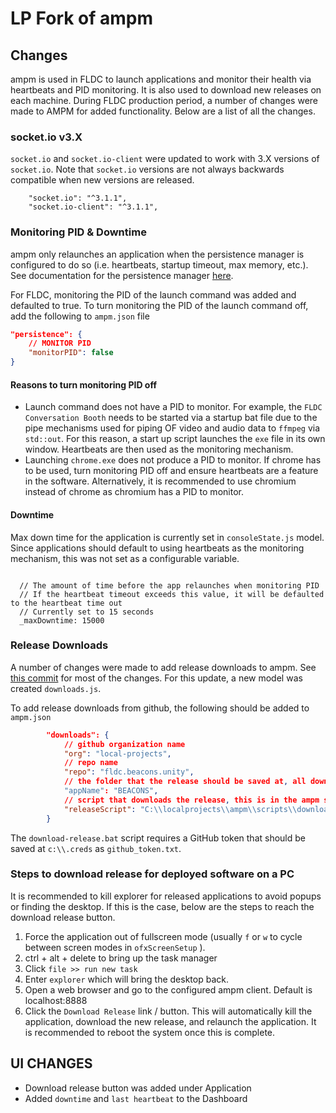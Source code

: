 # LP Fork of ampm 



## Changes

ampm is used in FLDC to launch applications and monitor their health via heartbeats and PID monitoring. It is also used to download new releases on each machine. During FLDC production period, a number of changes were made to AMPM for added functionality. Below are a list of all the changes.

### socket.io v3.X

```socket.io``` and ```socket.io-client``` were updated to work with 3.X versions of ```socket.io```. Note that ```socket.io``` versions are not always backwards compatible when new versions are released. 

		"socket.io": "^3.1.1",
		"socket.io-client": "^3.1.1",
### Monitoring PID & Downtime

ampm only relaunches an application when the persistence manager is configured to do so (i.e. heartbeats, startup timeout, max memory, etc.). See documentation for the persistence manager [here](https://github.com/local-projects/ampm#configuration-persistence).  

For FLDC, monitoring the PID of the launch command was added and defaulted to true. To turn monitoring the PID of the launch command off, add the following to ```ampm.json``` file

```json
"persistence": {  
	// MONITOR PID 
    "monitorPID": false
}
```

#### Reasons to turn monitoring PID off

* Launch command does not have a PID to monitor. For example, the ```FLDC Conversation Booth``` needs to be started via a startup bat file due to the pipe mechanisms used for piping OF video and audio data to ```ffmpeg``` via ```std::out```. For this reason, a start up script launches the ```exe``` file in its own window. Heartbeats are then used as the monitoring mechanism.  
* Launching ```chrome.exe``` does not produce a PID to monitor. If chrome has to be used, turn monitoring PID off and ensure heartbeats are a feature in the software.  Alternatively, it is recommended to use chromium instead of chrome as chromium has a PID to monitor. 

#### Downtime 

Max down time for the application is currently set in ```consoleState.js``` model. Since applications should default to using heartbeats as the monitoring mechanism, this was not set as a configurable variable.

```

  // The amount of time before the app relaunches when monitoring PID
  // If the heartbeat timeout exceeds this value, it will be defaulted to the heartbeat time out
  // Currently set to 15 seconds
  _maxDowntime: 15000
```

### Release Downloads 

A number of changes were made to add release downloads to ampm. See [this commit](https://github.com/local-projects/ampm/commit/8bb1da92a99770358d11f4b63eda63a7ef36b7ab) for most of the changes. For this update, a new model was created ```downloads.js```. 

To add release downloads from github, the following should be added to ```ampm.json```

```json
		"downloads": {
            // github organization name 
			"org": "local-projects",
            // repo name
			"repo": "fldc.beacons.unity",
            // the folder that the release should be saved at, all downloads default to 			c:\\localprojects
			"appName": "BEACONS",
            // script that downloads the release, this is in the ampm scripts folder
			"releaseScript": "C:\\localprojects\\ampm\\scripts\\download-release.bat"
		}
```

The ```download-release.bat``` script requires a GitHub token that should be saved at ```c:\\.creds``` as ```github_token.txt```. 



### Steps to download release for deployed software on a PC

It is recommended to kill explorer for released applications to avoid popups or finding the desktop. If this is the case, below are the steps to reach the download release button. 

1. Force the application out of fullscreen mode (usually `f` or `w` to cycle between screen modes in ```ofxScreenSetup``` ).
2. ctrl + alt + delete to bring up the task manager
3. Click ```file >> run new task```
4. Enter ```explorer``` which will bring the desktop back. 
5. Open a web browser and  go to the configured ampm client. Default is localhost:8888
6. Click the ```Download Release``` link / button. This will automatically kill the application, download the new release, and relaunch the application. It is recommended to reboot the system once this is complete. 



## UI CHANGES

* Download release button was added under Application
* Added ```downtime``` and  ```last heartbeat``` to the Dashboard

